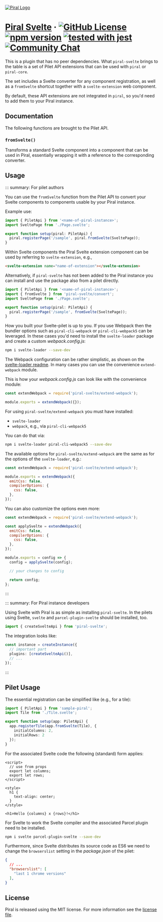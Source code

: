 [![Piral Logo](https://github.com/smapiot/piral/raw/main/docs/assets/logo.png)](https://piral.io)

# [Piral Svelte](https://piral.io) &middot; [![GitHub License](https://img.shields.io/badge/license-MIT-blue.svg)](https://github.com/smapiot/piral/blob/main/LICENSE) [![npm version](https://img.shields.io/npm/v/piral-svelte.svg?style=flat)](https://www.npmjs.com/package/piral-svelte) [![tested with jest](https://img.shields.io/badge/tested_with-jest-99424f.svg)](https://jestjs.io) [![Community Chat](https://dcbadge.vercel.app/api/server/kKJ2FZmK8t?style=flat)](https://discord.gg/kKJ2FZmK8t)

This is a plugin that has no peer dependencies. What `piral-svelte` brings to the table is a set of Pilet API extensions that can be used with `piral` or `piral-core`.

The set includes a Svelte converter for any component registration, as well as a `fromSvelte` shortcut together with a `svelte-extension` web component.

By default, these API extensions are not integrated in `piral`, so you'd need to add them to your Piral instance.

## Documentation

The following functions are brought to the Pilet API.

### `fromSvelte()`

Transforms a standard Svelte component into a component that can be used in Piral, essentially wrapping it with a reference to the corresponding converter.

## Usage

::: summary: For pilet authors

You can use the `fromSvelte` function from the Pilet API to convert your Svelte components to components usable by your Piral instance.

Example use:

```ts
import { PiletApi } from '<name-of-piral-instance>';
import SveltePage from './Page.svelte';

export function setup(piral: PiletApi) {
  piral.registerPage('/sample', piral.fromSvelte(SveltePage));
}
```

Within Svelte components the Piral Svelte extension component can be used by referring to `svelte-extension`, e.g.,

```html
<svelte-extension name="name-of-extension"></svelte-extension>
```

Alternatively, if `piral-svelte` has not been added to the Piral instance you can install and use the package also from a pilet directly.

```ts
import { PiletApi } from '<name-of-piral-instance>';
import { fromSvelte } from 'piral-svelte/convert';
import SveltePage from './Page.svelte';

export function setup(piral: PiletApi) {
  piral.registerPage('/sample', fromSvelte(SveltePage));
}
```

How you built your Svelte-pilet is up to you. If you use Webpack then the bundler options such as `piral-cli-webpack` or `piral-cli-webpack5` can be leveraged. In these cases you'd need to install the `svelte-loader` package and create a custom *webpack.config.js*:

```sh
npm i svelte-loader --save-dev
```

The Webpack configuration can be rather simplistic, as shown on the [svelte-loader readme](https://github.com/sveltejs/svelte-loader). In many cases you can use the convenience `extend-webpack` module.

This is how your *webpack.config.js* can look like with the convenience module:

```js
const extendWebpack = require('piral-svelte/extend-webpack');

module.exports = extendWebpack({});
```

For using `piral-svelte/extend-webpack` you must have installed:

- `svelte-loader`
- `webpack`, e.g., via `piral-cli-webpack5`

You can do that via:

```sh
npm i svelte-loader piral-cli-webpack5 --save-dev
```

The available options for `piral-svelte/extend-webpack` are the same as for the options of the `svelte-loader`, e.g.:

```js
const extendWebpack = require('piral-svelte/extend-webpack');

module.exports = extendWebpack({
  emitCss: false,
  compilerOptions: {
    css: false,
  },
});
```

You can also customize the options even more:

```js
const extendWebpack = require('piral-svelte/extend-webpack');

const applySvelte = extendWebpack({
  emitCss: false,
  compilerOptions: {
    css: false,
  },
});

module.exports = config => {
  config = applySvelte(config);

  // your changes to config

  return config;
};
```

:::

::: summary: For Piral instance developers

Using Svelte with Piral is as simple as installing `piral-svelte`. In the pilets using Svelte, `svelte` and `parcel-plugin-svelte` should be installed, too.

```ts
import { createSvelteApi } from 'piral-svelte';
```

The integration looks like:

```ts
const instance = createInstance({
  // important part
  plugins: [createSvelteApi()],
  // ...
});
```

:::

## Pilet Usage

The essential registration can be simplified like (e.g., for a tile):

```ts
import { PiletApi } from 'sample-piral';
import Tile from './Tile.svelte';

export function setup(app: PiletApi) {
  app.registerTile(app.fromSvelte(Tile), {
    initialColumns: 2,
    initialRows: 2
  });
}
```

For the associated Svelte code the following (standard) form applies:

```svelte
<script>
  // use from props
  export let columns;
  export let rows;
</script>

<style>
  h1 {
    text-align: center;
  }
</style>

<h1>Hello {columns} x {rows}!</h1>
```

For Svelte to work the Svelte compiler and the associated Parcel plugin need to be installed.

```sh
npm i svelte parcel-plugin-svelte --save-dev
```

Furthermore, since Svelte distributes its source code as ES6 we need to change the `browserslist` setting in the *package.json* of the pilet:

```json
{
  // ...
  "browserslist": [
    "last 1 chrome versions"
  ],
}
```

## License

Piral is released using the MIT license. For more information see the [license file](./LICENSE).
